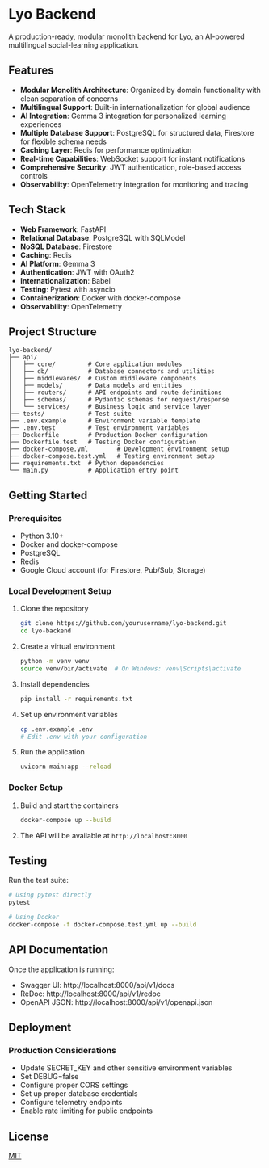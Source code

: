 # Lyo Backend

A production-ready, modular monolith backend for Lyo, an AI-powered multilingual social-learning application.

## Features

- **Modular Monolith Architecture**: Organized by domain functionality with clean separation of concerns
- **Multilingual Support**: Built-in internationalization for global audience
- **AI Integration**: Gemma 3 integration for personalized learning experiences
- **Multiple Database Support**: PostgreSQL for structured data, Firestore for flexible schema needs
- **Caching Layer**: Redis for performance optimization
- **Real-time Capabilities**: WebSocket support for instant notifications
- **Comprehensive Security**: JWT authentication, role-based access controls
- **Observability**: OpenTelemetry integration for monitoring and tracing

## Tech Stack

- **Web Framework**: FastAPI
- **Relational Database**: PostgreSQL with SQLModel
- **NoSQL Database**: Firestore
- **Caching**: Redis
- **AI Platform**: Gemma 3
- **Authentication**: JWT with OAuth2
- **Internationalization**: Babel
- **Testing**: Pytest with asyncio
- **Containerization**: Docker with docker-compose
- **Observability**: OpenTelemetry

## Project Structure

```
lyo-backend/
├── api/
│   ├── core/         # Core application modules
│   ├── db/           # Database connectors and utilities
│   ├── middlewares/  # Custom middleware components
│   ├── models/       # Data models and entities
│   ├── routers/      # API endpoints and route definitions
│   ├── schemas/      # Pydantic schemas for request/response
│   └── services/     # Business logic and service layer
├── tests/            # Test suite
├── .env.example      # Environment variable template
├── .env.test         # Test environment variables
├── Dockerfile        # Production Docker configuration
├── Dockerfile.test   # Testing Docker configuration
├── docker-compose.yml        # Development environment setup
├── docker-compose.test.yml   # Testing environment setup
├── requirements.txt  # Python dependencies
└── main.py           # Application entry point
```

## Getting Started

### Prerequisites

- Python 3.10+
- Docker and docker-compose
- PostgreSQL
- Redis
- Google Cloud account (for Firestore, Pub/Sub, Storage)

### Local Development Setup

1. Clone the repository
   ```bash
   git clone https://github.com/yourusername/lyo-backend.git
   cd lyo-backend
   ```

2. Create a virtual environment
   ```bash
   python -m venv venv
   source venv/bin/activate  # On Windows: venv\Scripts\activate
   ```

3. Install dependencies
   ```bash
   pip install -r requirements.txt
   ```

4. Set up environment variables
   ```bash
   cp .env.example .env
   # Edit .env with your configuration
   ```

5. Run the application
   ```bash
   uvicorn main:app --reload
   ```

### Docker Setup

1. Build and start the containers
   ```bash
   docker-compose up --build
   ```

2. The API will be available at `http://localhost:8000`

## Testing

Run the test suite:

```bash
# Using pytest directly
pytest

# Using Docker
docker-compose -f docker-compose.test.yml up --build
```

## API Documentation

Once the application is running:

- Swagger UI: http://localhost:8000/api/v1/docs
- ReDoc: http://localhost:8000/api/v1/redoc
- OpenAPI JSON: http://localhost:8000/api/v1/openapi.json

## Deployment

### Production Considerations

- Update SECRET_KEY and other sensitive environment variables
- Set DEBUG=false
- Configure proper CORS settings
- Set up proper database credentials
- Configure telemetry endpoints
- Enable rate limiting for public endpoints

## License

[MIT](LICENSE)
